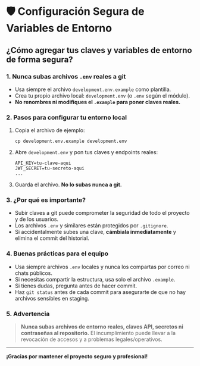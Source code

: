 # 🛡️ Configuración Segura de Variables de Entorno

## ¿Cómo agregar tus claves y variables de entorno de forma segura?

### 1. **Nunca subas archivos `.env` reales a git**
- Usa siempre el archivo `development.env.example` como plantilla.
- Crea tu propio archivo local: `development.env` (o `.env` según el módulo).
- **No renombres ni modifiques el `.example` para poner claves reales.**

### 2. **Pasos para configurar tu entorno local**
1. Copia el archivo de ejemplo:
   ```
   cp development.env.example development.env
   ```
2. Abre `development.env` y pon tus claves y endpoints reales:
   ```
   API_KEY=tu-clave-aqui
   JWT_SECRET=tu-secreto-aqui
   ...
   ```
3. Guarda el archivo. **No lo subas nunca a git.**

### 3. **¿Por qué es importante?**
- Subir claves a git puede comprometer la seguridad de todo el proyecto y de los usuarios.
- Los archivos `.env` y similares están protegidos por `.gitignore`.
- Si accidentalmente subes una clave, **cámbiala inmediatamente** y elimina el commit del historial.

### 4. **Buenas prácticas para el equipo**
- Usa siempre archivos `.env` locales y nunca los compartas por correo ni chats públicos.
- Si necesitas compartir la estructura, usa solo el archivo `.example`.
- Si tienes dudas, pregunta antes de hacer commit.
- Haz `git status` antes de cada commit para asegurarte de que no hay archivos sensibles en staging.

### 5. **Advertencia**
> **Nunca subas archivos de entorno reales, claves API, secretos ni contraseñas al repositorio.**
> El incumplimiento puede llevar a la revocación de accesos y a problemas legales/operativos.

---

**¡Gracias por mantener el proyecto seguro y profesional!** 